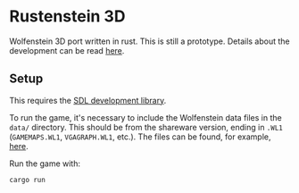 # Rustenstein 3D

Wolfenstein 3D port written in rust. This is still a prototype. Details about the development can be read [here](https://tech.nextroll.com/blog/dev/2022/02/02/rustenstein.html).

## Setup

This requires the [SDL development library](https://github.com/Rust-SDL2/rust-sdl2#sdl20-development-libraries).

To run the game, it's necessary to include the Wolfenstein data files in the `data/` directory.
This should be from the shareware version, ending in `.WL1` (`GAMEMAPS.WL1`, `VGAGRAPH.WL1`, etc.).
The files can be found, for example, [here](https://archive.org/details/Wolfenstein3d).

Run the game with:

    cargo run

